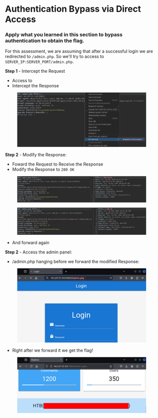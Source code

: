 # Authentication Bypass via Direct Access

### Apply what you learned in this section to bypass authentication to obtain the flag.

For this assessment, we are assuming that after a successful login we are redirected to `/admin.php`.  So we'll try to access to `SERVER_IP:SERVER_PORT/admin.php`.

**Step 1** - Intercept the Request

* Access to&#x20;
* Intercept the Response

<figure><img src="../../../.gitbook/assets/image (5).png" alt=""><figcaption></figcaption></figure>

**Step 2** - Modify the Response:

* Foward the Request to Receive the Response
* Modify the Response to `200 OK`

<figure><img src="../../../.gitbook/assets/image (6).png" alt=""><figcaption></figcaption></figure>

<figure><img src="../../../.gitbook/assets/image (7).png" alt=""><figcaption></figcaption></figure>

* And forward again&#x20;

**Step 2** - Access the admin panel:

* &#x20;/admin.php hanging before we forward the modified Response:

<figure><img src="../../../.gitbook/assets/image (8).png" alt=""><figcaption></figcaption></figure>

* Right after we forward it we get the flag!

<figure><img src="../../../.gitbook/assets/image (9).png" alt=""><figcaption></figcaption></figure>
